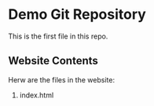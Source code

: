 # Demo Git Repository

This is the first file in this repo.

## Website Contents

Herw are the files in the website:

1. index.html



